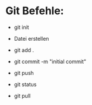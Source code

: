 # Git Befehle:
- git init
- Datei erstellen
- git add .
- git commit -m "initial commit"
- git push

- git status
- git pull